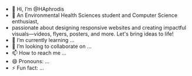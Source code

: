 - 👋 Hi, I’m @HAphrodis
- 👀 An Environmental Health Sciences student and Computer Science enthusiast,
-  passionate about designing responsive websites and creating impactful visuals—videos, flyers, posters, and more. Let's bring ideas to life!
- 🌱 I’m currently learning ...
- 💞️ I’m looking to collaborate on ...
- 📫 How to reach me ...
- 😄 Pronouns: ...
- ⚡ Fun fact: ...

<!---
HAphrodis/HAphrodis is a ✨ special ✨ repository because its `README.md` (this file) appears on your GitHub profile.
You can click the Preview link to take a look at your changes.
--->
